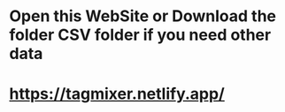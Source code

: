 # Open this WebSite or Download the folder CSV folder if you need other data 
# https://tagmixer.netlify.app/
